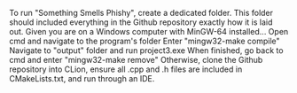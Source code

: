 To run "Something Smells Phishy", create a dedicated folder.
This folder should included everything in the Github repository exactly how it is laid out.
Given you are on a Windows computer with MinGW-64 installed...
	Open cmd and navigate to the program's folder
	Enter "mingw32-make compile"
	Navigate to "output" folder and run project3.exe
	When finished, go back to cmd and enter "mingw32-make remove"
Otherwise, clone the Github repository into CLion, ensure all .cpp and .h files are included in CMakeLists.txt,
	and run through an IDE.